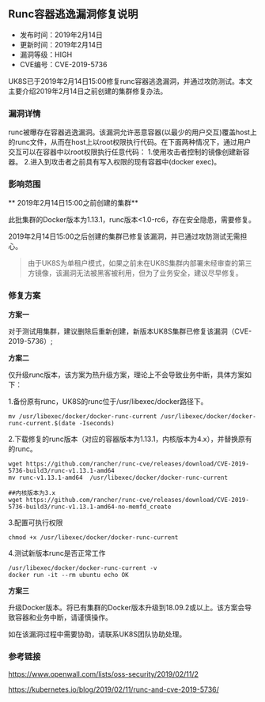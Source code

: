 ## Runc容器逃逸漏洞修复说明

- 发布时间：2019年2月14日
- 更新时间：2019年2月14日
- 漏洞等级：HIGH
- CVE编号：CVE-2019-5736

UK8S已于2019年2月14日15:00修复runc容器逃逸漏洞，并通过攻防测试。本文主要介绍2019年2月14日之前创建的集群修复办法。

### 漏洞详情

runc被曝存在容器逃逸漏洞。该漏洞允许恶意容器(以最少的用户交互)覆盖host上的runc文件，从而在host上以root权限执行代码。在下面两种情况下，通过用户交互可以在容器中以root权限执行任意代码：
1.使用攻击者控制的镜像创建新容器。 2.进入到攻击者之前具有写入权限的现有容器中(docker exec)。

### 影响范围

** 2019年2月14日15:00之前创建的集群**

此批集群的Docker版本为1.13.1，runc版本<1.0-rc6，存在安全隐患，需要修复。

2019年2月14日15:00之后创建的集群已修复该漏洞，并已通过攻防测试无需担心。

> 由于UK8S为单租户模式，如果之前未在UK8S集群内部署未经审查的第三方镜像，该漏洞无法被黑客被利用，但为了业务安全，建议尽早修复。

### 修复方案

**方案一**

对于测试用集群，建议删除后重新创建，新版本UK8S集群已修复该漏洞（CVE-2019-5736）;

**方案二**

仅升级runc版本，该方案为热升级方案，理论上不会导致业务中断，具体方案如下：

1.备份原有runc，UK8S的runc位于/usr/libexec/docker路径下。

```
mv /usr/libexec/docker/docker-runc-current /usr/libexec/docker/docker-runc-current.$(date -Iseconds)
```

2.下载修复的runc版本（对应的容器版本为1.13.1，内核版本为4.x），并替换原有的runc。

```
wget https://github.com/rancher/runc-cve/releases/download/CVE-2019-5736-build3/runc-v1.13.1-amd64
mv runc-v1.13.1-amd64  /usr/libexec/docker/docker-runc-current

##内核版本为3.x
wget https://github.com/rancher/runc-cve/releases/download/CVE-2019-5736-build3/runc-v1.13.1-amd64-no-memfd_create
```

3.配置可执行权限

```
chmod +x /usr/libexec/docker/docker-runc-current
```

4.测试新版本runc是否正常工作

```
/usr/libexec/docker/docker-runc-current -v
docker run -it --rm ubuntu echo OK
```

**方案三**

升级Docker版本。将已有集群的Docker版本升级到18.09.2或以上。该方案会导致容器和业务中断，请谨慎操作。

如在该漏洞过程中需要协助，请联系UK8S团队协助处理。

### 参考链接

https://www.openwall.com/lists/oss-security/2019/02/11/2

https://kubernetes.io/blog/2019/02/11/runc-and-cve-2019-5736/
